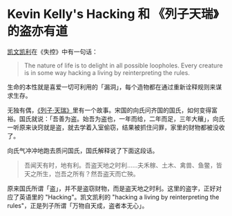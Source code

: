 # Kevin Kelly's Hacking 和 《列子天瑞》的盗亦有道


[凯文凯利](https://kk.org/)在《失控》中有一句话：

> The nature of life is to delight in all possible loopholes. Every creature is in some way hacking a living by reinterpreting the rules.

生命的本性就是喜爱一切可利用的「漏洞」，每个造物都在通过重新诠释规则来谋求生存。

无独有偶，[《列子·天瑞》](https://baike.baidu.com/item/%E5%88%97%E5%AD%90%C2%B7%E5%A4%A9%E7%91%9E)里有一个故事。宋国的向氏问齐国的国氏，如何变得富裕。国氏就说：「吾善为盗。始吾为盗也，一年而给，二年而足，三年大穰」，向氏一听原来诀窍就是盗，就去学着入室偷窃，结果被抓住问罪，家里的财物都被没收了。

向氏气冲冲地跑去质问国氏，国氏解释说了下面这段话。

> 吾闻天有时，地有利。吾盗天地之时利……夫禾稼、土木、禽兽、鱼鳖，皆天之所生，岂吾之所有？然吾盗天而亡殃。

原来国氏所谓「盗」，并不是盗窃财物，而是盗天地之时利。这里的盗字，正好对应了英语里的 "Hacking"。凯文凯利的 "hacking a living by reinterpreting the rules"，正是列子所谓「万物自天成，盗者本无心」。


